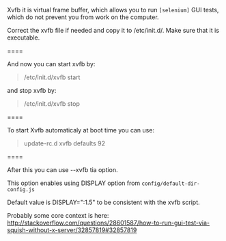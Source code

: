 Xvfb it is virtual frame buffer, which allows you to run `[selenium]` GUI tests,
which do not prevent you from work on the computer.

Correct the xvfb file if needed and copy it to /etc/init.d/.
Make sure that it is executable.

====

And now you can start xvfb by:

> /etc/init.d/xvfb start

and stop xvfb by:

> /etc/init.d/xvfb stop

====

To start Xvfb automaticaly at boot time you can use:

> update-rc.d xvfb defaults 92

====

After this you can use --xvfb tia option.

This option enables using
DISPLAY option from `config/default-dir-config.js`

Default value is
DISPLAY=":1.5"
to be consistent with the xvfb script.

Probably some core context is here:
http://stackoverflow.com/questions/28601587/how-to-run-gui-test-via-squish-without-x-server/32857819#32857819
